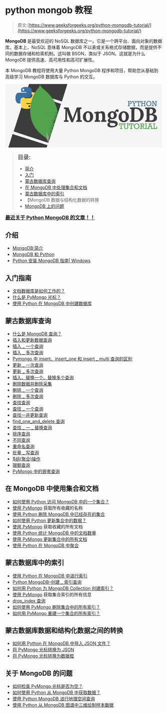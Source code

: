 # python mongob 教程

> 原文:[https://www.geeksforgeeks.org/python-mongodb-tutorial/](https://www.geeksforgeeks.org/python-mongodb-tutorial/)

**MongoDB** 是最受欢迎的 NoSQL 数据库之一。它是一个跨平台、面向对象的数据库。基本上，NoSQL 意味着 MongoDB 不以表或关系格式存储数据，而是提供不同的数据存储和检索机制。这叫做 BSON，类似于 JSON。这就是为什么 MongoDB 提供高速、高可用性和高可扩展性。

本 MongoDB 教程将使用大量 Python MongoDB 程序和项目，帮助您从基础到高级学习 MongoDB 数据库与 Python 的交互。

![Python MongoDB Tutorial](img/b6892fc29f6addc368013010c9d4de7f.png)

> <font size="4">**目录:**</font>
> 
> *   [简介](#introduction)
> *   [入门](#getting)
> *   [蒙古数据库查询](#queries)
> *   [在 MongoDB 中处理集合和文档](#working)
> *   [蒙古数据库中的索引](#indexing)
> *   【MongoDB 数据与结构化数据的转换
> *   [MongoDB 上的问题](#questions)

<font size="3">**[最近关于 Python MongoDB 的文章！！](https://www.geeksforgeeks.org/tag/python-mongodb/)**</font>

## 介绍

*   [MongoDB:简介](http://geeksforgeeks.org/mongodb-an-introduction/)
*   [MongoDB 和 Python](https://www.geeksforgeeks.org/mongodb-and-python/)
*   [Python 安装 MongoDB 指南| Windows](https://www.geeksforgeeks.org/guide-install-mongodb-python-windows/)

## 入门指南

*   [文档数据库是如何工作的？](https://www.geeksforgeeks.org/how-do-document-databases-work/)
*   [什么是 PyMongo 光标？](https://www.geeksforgeeks.org/what-is-a-pymongo-cursor/)
*   [使用 Python 在 MongoDB 中创建数据库](https://www.geeksforgeeks.org/create-a-database-in-mongodb-using-python/)

## 蒙古数据库查询

*   [什么是 MongoDB 查询？](https://www.geeksforgeeks.org/python-mongodb-query/)
*   [插入和更新数据查询](http://geeksforgeeks.org/mongodb-python-insert-update-data/)
*   [插入 _ 一个查询](https://www.geeksforgeeks.org/python-mongodb-insert_one-query/)
*   [插入 _ 多次查询](https://www.geeksforgeeks.org/python-mongodb-insert_many-query/)
*   [Pymongo 中 insert、insert_one 和 insert _ multi 查询的区别](https://www.geeksforgeeks.org/difference-between-insert-insertone-and-insertmany-in-pymongo/)
*   [更新 _ 一次查询](https://www.geeksforgeeks.org/python-mongodb-update_one/)
*   [更新 _ 多次查询](https://www.geeksforgeeks.org/python-mongodb-update_many-query/)
*   [插入、替换一个、替换多个查询](http://geeksforgeeks.org/mongodb-python-insert-replace_one-replace_many/)
*   [删除数据并删除采集](http://geeksforgeeks.org/mongodb-python-delete-data-drop-collection/)
*   [删除 _ 一个查询](https://www.geeksforgeeks.org/python-mongodb-delete_one/)
*   [删除 _ 多次查询](https://www.geeksforgeeks.org/python-mongodb-delete_many/)
*   [查找查询](http://geeksforgeeks.org/python-mongodb-find/)
*   [查找 _ 一个查询](https://www.geeksforgeeks.org/python-mongodb-find_one-query/)
*   [查找一并更新查询](https://www.geeksforgeeks.org/python-mongodb-find_one_and_update-query/)
*   [find_one_and_delete 查询](https://www.geeksforgeeks.org/python-mongoddb-find_one_and_delete-query/)
*   [查找 _ 一 _ 替换查询](https://www.geeksforgeeks.org/python-mongodb-find_one_and_replace-query/)
*   [排序查询](http://geeksforgeeks.org/python-mongodb-sort/)
*   [不同查询](https://www.geeksforgeeks.org/python-mongodb-distinct/)
*   [重命名查询](https://www.geeksforgeeks.org/python-mongodb-rename/)
*   [批量 _ 写查询](https://www.geeksforgeeks.org/python-mongodb-bulk_write/)
*   [$组(聚合)操作](https://www.geeksforgeeks.org/python-mongodb-group-aggregation/)
*   [限额查询](https://www.geeksforgeeks.org/python-mongodb-limit-query/)
*   [PyMongo 中的嵌套查询](https://www.geeksforgeeks.org/nested-queries-in-pymongo/)

## 在 MongoDB 中使用集合和文档

*   [如何使用 Python 访问 MongoDB 中的一个集合？](https://www.geeksforgeeks.org/how-to-access-a-collection-in-mongodb-using-python/)
*   [使用 PyMongo](https://www.geeksforgeeks.org/get-the-names-of-all-collections-using-pymongo/) 获取所有收藏的名称
*   [使用 Python 删除 MongoDB 中已经存在的集合](https://www.geeksforgeeks.org/drop-collection-if-already-exists-in-mongodb-using-python/)
*   [如何使用 Python 更新集合中的数据？](https://www.geeksforgeeks.org/how-to-update-data-in-a-collection-using-python/)
*   [使用 PyMongo](https://www.geeksforgeeks.org/get-all-the-documents-of-the-collection-using-pymongo/) 获取收藏的所有文档
*   [使用 Python 统计 MongoDB 中的文档数量](https://www.geeksforgeeks.org/count-the-number-of-documents-in-mongodb-using-python/)
*   [使用 PyMongo 更新集合中的所有文档](https://www.geeksforgeeks.org/update-all-documents-in-a-collection-using-pymongo/)
*   [使用 Python 在 MongoDB 中聚合](https://www.geeksforgeeks.org/aggregation-in-mongodb-using-python/)

## 蒙古数据库中的索引

*   [使用 Python 在 MongoDB 中进行索引](https://www.geeksforgeeks.org/indexing-in-mongodb-using-python/)
*   [Python MongoDB–创建 _ 索引查询](https://www.geeksforgeeks.org/python-mongodb-create_index-query/)
*   [如何用 Python 为 MongoDB Collection 创建索引？](https://www.geeksforgeeks.org/how-to-create-index-for-mongodb-collection-using-python/)
*   [使用 PyMongo](https://www.geeksforgeeks.org/get-all-the-information-of-a-collections-indexes-using-pymongo/) 获取集合索引的所有信息
*   [drop_index 查询](https://www.geeksforgeeks.org/python-mongodb-drop_index-query/)
*   [如何使用 PyMongo 删除集合中的所有索引？](https://www.geeksforgeeks.org/how-to-drop-all-the-indexes-in-a-collection-using-pymongo/)
*   [如何用 PyMongo 重建一个集合的所有索引？](https://www.geeksforgeeks.org/how-to-rebuild-all-the-indexes-of-a-collection-using-pymongo/)

## 蒙古数据库数据和结构化数据之间的转换

*   [如何用 Python 在 MongoDB 中导入 JSON 文件？](https://www.geeksforgeeks.org/how-to-import-json-file-in-mongodb-using-python/)
*   [将 PyMongo 光标转换为 JSON](https://www.geeksforgeeks.org/convert-pymongo-cursor-to-json/)
*   [将 PyMongo 光标转换为数据框](https://www.geeksforgeeks.org/convert-pymongo-cursor-to-dataframe/)

## 关于 MongoDB 的问题

*   [如何检查 PyMongo 光标是否为空？](https://www.geeksforgeeks.org/how-to-check-if-the-pymongo-cursor-is-empty/)
*   [如何使用 Python 从 MongoDB 中获取数据？](https://www.geeksforgeeks.org/how-to-fetch-data-from-mongodb-using-python/)
*   [使用 Python MongoDB 进行地理空间查询](https://www.geeksforgeeks.org/geospatial-queries-with-python-mongodb/)
*   [使用 Python 从 MongoDB 图谱中三维绘制样本数据](https://www.geeksforgeeks.org/3d-plotting-sample-data-from-mongodb-atlas-using-python/)